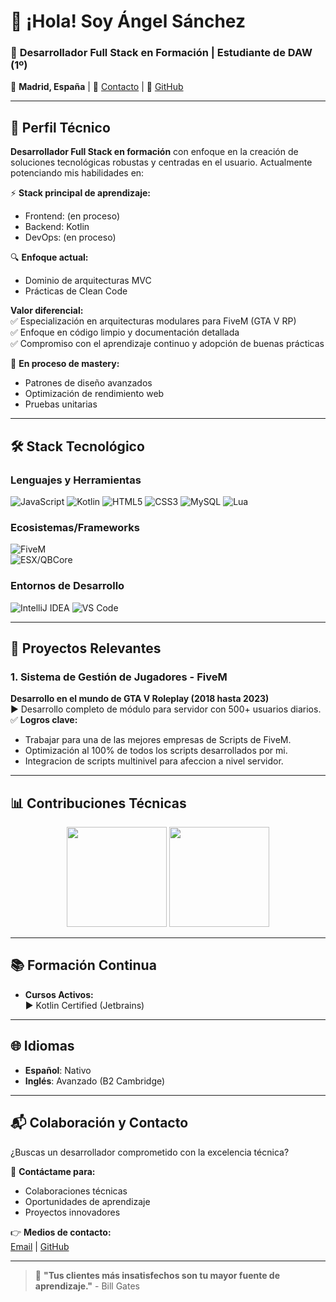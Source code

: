 # 👋 ¡Hola! Soy Ángel Sánchez 

### 🚀 **Desarrollador Full Stack en Formación** | **Estudiante de DAW (1º)**  
📍 **Madrid, España** | 📧 [Contacto](mailto:srangeldev@gmail.com) | 💼 [GitHub](https://github.com/SrAngelDev)  

---

## 📌 **Perfil Técnico**  
**Desarrollador Full Stack en formación** con enfoque en la creación de soluciones tecnológicas robustas y centradas en el usuario. Actualmente potenciando mis habilidades en:

⚡ **Stack principal de aprendizaje:**  
- Frontend: (en proceso)
- Backend: Kotlin
- DevOps: (en proceso)  

🔍 **Enfoque actual:**  
- Dominio de arquitecturas MVC
- Prácticas de Clean Code
 
**Valor diferencial:**  
✅ Especialización en arquitecturas modulares para FiveM (GTA V RP)  
✅ Enfoque en código limpio y documentación detallada  
✅ Compromiso con el aprendizaje continuo y adopción de buenas prácticas 

🚧 **En proceso de mastery:**  
- Patrones de diseño avanzados  
- Optimización de rendimiento web
- Pruebas unitarias

---

## 🛠️ **Stack Tecnológico**  

### **Lenguajes y Herramientas**  
![JavaScript](https://img.shields.io/badge/JavaScript-Expert-F7DF1E?style=flat&logo=javascript&logoColor=black)
![Kotlin](https://img.shields.io/badge/Kotlin-Intermedio-7F52FF?style=flat&logo=kotlin&logoColor=white)
![HTML5](https://img.shields.io/badge/HTML5-Expert-E34F26?style=flat&logo=html5&logoColor=white)
![CSS3](https://img.shields.io/badge/CSS3-Expert-1572B6?style=flat&logo=css3&logoColor=white)
![MySQL](https://img.shields.io/badge/MySQL-Intermedio-4479A1?style=flat&logo=mysql&logoColor=white)
![Lua](https://img.shields.io/badge/Lua-Experto-2C2D72?style=flat&logo=lua&logoColor=white)

### **Ecosistemas/Frameworks**  
![FiveM](https://img.shields.io/badge/FiveM-Desarrollo_de_Scripts-8A2BE2?style=flat&logo=gta&logoColor=white)  
![ESX/QBCore](https://img.shields.io/badge/ESX/QBCore-Frameworks-0000CD?style=flat&logo=lua&logoColor=white)  

### **Entornos de Desarrollo**  
![IntelliJ IDEA](https://img.shields.io/badge/IntelliJ_IDEA-Full_Stack-000000?style=flat&logo=intellij-idea&logoColor=white)
![VS Code](https://img.shields.io/badge/VS_Code-Editor_Principal-007ACC?style=flat&logo=visual-studio-code&logoColor=white)

---

## 🌟 **Proyectos Relevantes**  

### 1. **Sistema de Gestión de Jugadores - FiveM**  
**Desarrollo en el mundo de GTA V Roleplay (2018 hasta 2023)**  
▶️ Desarrollo completo de módulo para servidor con 500+ usuarios diarios.  
✅ **Logros clave:**  
- Trabajar para una de las mejores empresas de Scripts de FiveM.  
- Optimización al 100% de todos los scripts desarrollados por mi.
- Integracion de scripts multinivel para afeccion a nivel servidor.  

---

## 📊 **Contribuciones Técnicas**  

<div align="center">
  <img height="160em" src="https://github-readme-stats.vercel.app/api?username=SrAngelDev&show_icons=true&theme=radical&hide_border=true&include_all_commits=true"/>
  <img height="160em" src="https://github-readme-stats.vercel.app/api/top-langs/?username=SrAngelDev&layout=compact&theme=radical&hide_border=true&exclude_repo=archive"/>
</div>

---

## 📚 **Formación Continua**  
- **Cursos Activos:**  
  ▶️ Kotlin Certified (Jetbrains) 

---

## 🌐 **Idiomas**  
- **Español**: Nativo   
- **Inglés**: Avanzado (B2 Cambridge)   

---

## 📬 **Colaboración y Contacto**  
¿Buscas un desarrollador comprometido con la excelencia técnica?  

📩 **Contáctame para:**  
- Colaboraciones técnicas  
- Oportunidades de aprendizaje  
- Proyectos innovadores  

👉 **Medios de contacto:**  
[Email](mailto:srangeldev@gmail.com) | [GitHub](https://github.com/SrAngelDev)  

---

> 🚀 **"Tus clientes más insatisfechos son tu mayor fuente de aprendizaje."** - Bill Gates  
